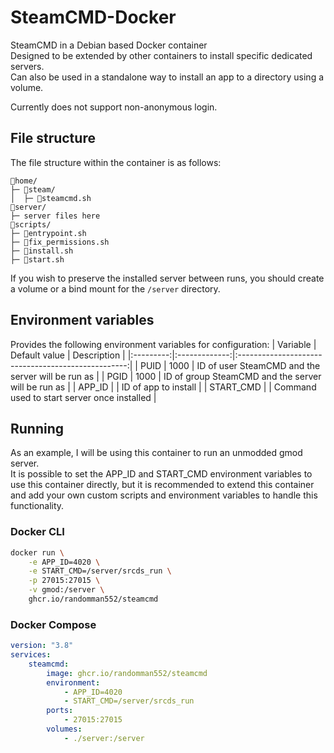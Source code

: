 # SteamCMD-Docker
SteamCMD in a Debian based Docker container\
Designed to be extended by other containers to install specific dedicated servers.\
Can also be used in a standalone way to install an app to a directory using a volume.

Currently does not support non-anonymous login.

## File structure
The file structure within the container is as follows:
```
📁home/
├─ 📁steam/
│  ├─ 📜steamcmd.sh
📁server/
├─ server files here
📁scripts/
├─ 📜entrypoint.sh
├─ 📜fix_permissions.sh
├─ 📜install.sh
├─ 📜start.sh
```

If you wish to preserve the installed server between runs, you should create a volume or a bind mount for the `/server` directory.

## Environment variables
Provides the following environment variables for configuration:
| Variable  | Default value | Description                                        |
|:---------:|:-------------:|:--------------------------------------------------:|
| PUID      | 1000          | ID of user SteamCMD and the server will be run as  |
| PGID      | 1000          | ID of group SteamCMD and the server will be run as |
| APP_ID    |               | ID of app to install                               |
| START_CMD |               | Command used to start server once installed        |

## Running
As an example, I will be using this container to run an unmodded gmod server.\
It is possible to set the APP_ID and START_CMD environment variables to use this container directly, but it is recommended to extend this container and add your own custom scripts and environment variables to handle this functionality.
### Docker CLI
```sh
docker run \
    -e APP_ID=4020 \
    -e START_CMD=/server/srcds_run \
    -p 27015:27015 \
    -v gmod:/server \
    ghcr.io/randomman552/steamcmd
```
### Docker Compose
```yml
version: "3.8"
services:
    steamcmd:
        image: ghcr.io/randomman552/steamcmd
        environment:
            - APP_ID=4020
            - START_CMD=/server/srcds_run
        ports:
            - 27015:27015
        volumes:
            - ./server:/server
```
